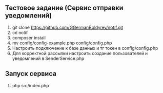 ## Тестовое задание (Сервис отправки уведомлений)

1) git clone https://github.com/GGermanBoldyrev/notif.git
2) cd notif
3) composer install
4) mv config/config-example.php config/config.php
5) Настроить подключение к базе данных и тг токен в config/config.php
6) Для корректной рассылки настроить создание пользователей и уведомлений в SenderService.php

## Запуск сервиса
1) php src/index.php